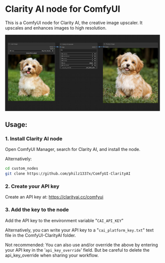 # Clarity AI node for ComfyUI

This is a ComfyUI node for Clarity AI, the creative image upscaler. It upscales and enhances images to high resolution.

![alt text](dog_example.png)

## Usage:

### 1. Install Clarity AI node

Open ComfyUI Manager, search for Clarity AI, and install the node.

Alternatively:

```bash
cd custom_nodes
git clone https://github.com/philz1337x/ComfyUI-ClarityAI
```

### 2. Create your API key

Create an API key at: https://clarityai.cc/comfyui

### 3. Add the key to the node

Add the API key to the environment variable "`CAI_API_KEY`"

Alternatively, you can write your API key to a "`cai_platform_key.txt`" text file in the ComfyUI-ClarityAI folder.

Not recommended: You can also use and/or override the above by entering your API key in the '`api_key_override`' field. But be careful to delete the api_key_override when sharing your workflow.

<!--
A) Drag and drop this image, with the workflow inside, into ComfyUI and install missing nodes. -->
<!-- ![alt text](workflow_inside.png) -->
